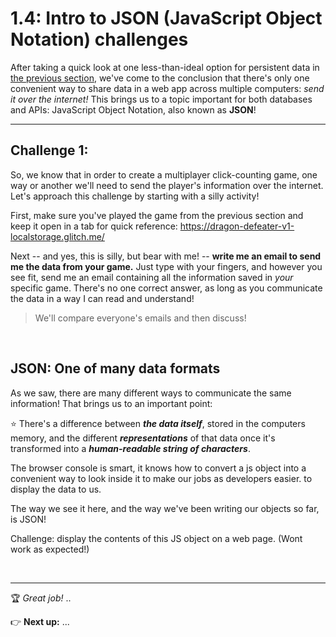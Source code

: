 # 1.4: Intro to JSON (JavaScript Object Notation) challenges

After taking a quick look at one less-than-ideal option for persistent data in [the previous section](https://github.com/LearnTeachCode/intro-javascript-class/blob/may-2018-int/week-1/1-3-persistent-data.md), we've come to the conclusion that there's only one convenient way to share data in a web app across multiple computers: *send it over the internet!* This brings us to a topic important for both databases and APIs: JavaScript Object Notation, also known as **JSON**!

<hr/>

## Challenge 1:

So, we know that in order to create a multiplayer click-counting game, one way or another we'll need to send the player's information over the internet. Let's approach this challenge by starting with a silly activity!

First, make sure you've played the game from the previous section and keep it open in a tab for quick reference: https://dragon-defeater-v1-localstorage.glitch.me/

Next -- and yes, this is silly, but bear with me! -- **write me an email to send me the data from your game.** Just type with your fingers, and however you see fit, send me an email containing all the information saved in *your* specific game. There's no one correct answer, as long as you communicate the data in a way I can read and understand!

  > We'll compare everyone's emails and then discuss!

<br/>

## JSON: One of many data formats

As we saw, there are many different ways to communicate the same information! That brings us to an important point:

:star: There's a difference between ***the data itself***, stored in the computers memory, and the different ***representations*** of that data once it's transformed into a ***human-readable string of characters***.



The browser console is smart, it knows how to convert a js object into a convenient way to look inside it to make our jobs as developers easier. to display the data to us.

The way we see it here, and the way we've been writing our objects so far, is JSON! 

Challenge: display the contents of this JS object on a web page.  (Wont work as expected!)



<br/>


<hr/>

:trophy: *Great job!* ..

:point_right: **Next up:** ...
